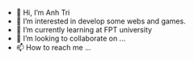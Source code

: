 - 👋 Hi, I’m Anh Tri
- 👀 I’m interested in develop some webs and games.
- 🌱 I’m currently learning at FPT university
- 💞️ I’m looking to collaborate on ...
- 📫 How to reach me ...

<!---
Anhtris/Anhtris is a ✨ special ✨ repository because its `README.md` (this file) appears on your GitHub profile.
You can click the Preview link to take a look at your changes.
--->
